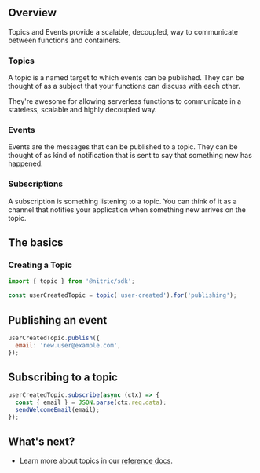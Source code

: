 ## Overview

Topics and Events provide a scalable, decoupled, way to communicate between functions and containers.

### Topics

A topic is a named target to which events can be published. They can be thought of as a subject that your functions can discuss with each other.

They're awesome for allowing serverless functions to communicate in a stateless, scalable and highly decoupled way.

### Events

Events are the messages that can be published to a topic. They can be thought of as kind of notification that is sent to say that something new has happened.

### Subscriptions

A subscription is something listening to a topic. You can think of it as a channel that notifies your application when something new arrives on the topic.

## The basics

### Creating a Topic

```javascript
import { topic } from '@nitric/sdk';

const userCreatedTopic = topic('user-created').for('publishing');
```

## Publishing an event

```javascript
userCreatedTopic.publish({
  email: 'new.user@example.com',
});
```

## Subscribing to a topic

```javascript
userCreatedTopic.subscribe(async (ctx) => {
  const { email } = JSON.parse(ctx.req.data);
  sendWelcomeEmail(email);
});
```

## What's next?

- Learn more about topics in our [reference docs](/docs/reference/topic/topic).
